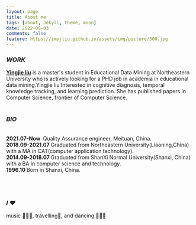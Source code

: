 ```yaml
---
layout: page
title: About me
tags: [about, Jekyll, theme, moon]
date: 2022-08-03
comments: false
feature: https://imyjliu.github.io/assets/img/picture/300.jpg
---
```


### *WORK*
<a href="https://imyjliu.github.io/"><b>Yingjie liu</b></a> is a master's student in Educational Data Mining at Northeastern University
who is actively looking for a PHD job in academia in educational data mining.Yingjie liu Interested in cognitive diagnosis, temporal knowledge tracking, and learning prediction. She has published papers in Computer Science, frontier of Computer Science.
<br>
<br>



### *BIO*
<br><b>2021.07-Now </b> Quality Assurance engineer, Meituan, China.
<br><b>2018.09-2021.07 </b> Graduated from Northeastern University(Liaoning,China) with a MA in CAT(computer application technology).
<br><b>2014.09-2018.07 </b> Graduated from ShanXi Normal University(Shanxi, China) with a BA in computer science and technology.
<br><b>1996.10 </b> Born in Shanxi, China.


<br>
<br>

### *I ❤*
music 🎵🎵🎵, travelling🧳, and dancing 💃💃💃



